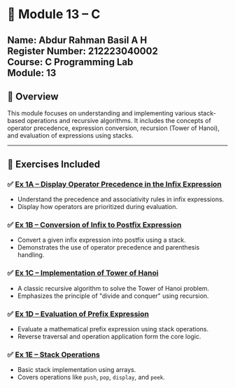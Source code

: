 # 📘 Module 13 – C
**Name**: Abdur Rahman Basil A H  
**Register Number**: 212223040002  
**Course**: C Programming Lab  
**Module**: 13  
---

## 🔰 Overview  
This module focuses on understanding and implementing various stack-based operations and recursive algorithms. It includes the concepts of operator precedence, expression conversion, recursion (Tower of Hanoi), and evaluation of expressions using stacks.

---

## 📂 Exercises Included  

### ✅ [Ex 1A – Display Operator Precedence in the Infix Expression](./Ex%201A%20Display%20operator%20precedence%20in%20the%20infix%20%20....md)  
- Understand the precedence and associativity rules in infix expressions.  
- Display how operators are prioritized during evaluation.

### ✅ [Ex 1B – Conversion of Infix to Postfix Expression](./Ex%201B%20Conversion%20of%20the%20infix%20expression%20into%20p....md)  
- Convert a given infix expression into postfix using a stack.  
- Demonstrates the use of operator precedence and parenthesis handling.

### ✅ [Ex 1C – Implementation of Tower of Hanoi](./Ex%201C%20Implementation%20of%20Tower%20of%20Hanoi.md)  
- A classic recursive algorithm to solve the Tower of Hanoi problem.  
- Emphasizes the principle of "divide and conquer" using recursion.

### ✅ [Ex 1D – Evaluation of Prefix Expression](./Ex%201D%20Evaluation%20of%20prefix%20expression.md)  
- Evaluate a mathematical prefix expression using stack operations.  
- Reverse traversal and operation application form the core logic.

### ✅ [Ex 1E – Stack Operations](./Ex%201E%20Stack%20Operations.md)  
- Basic stack implementation using arrays.  
- Covers operations like `push`, `pop`, `display`, and `peek`.

